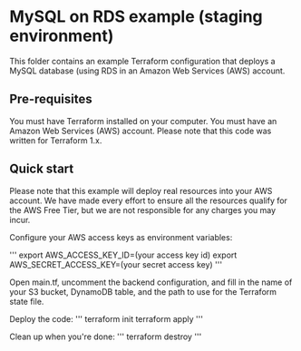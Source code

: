 # MySQL on RDS example (staging environment)
This folder contains an example Terraform configuration that deploys a MySQL database (using RDS in an Amazon Web Services (AWS) account.


## Pre-requisites
You must have Terraform installed on your computer.
You must have an Amazon Web Services (AWS) account.
Please note that this code was written for Terraform 1.x.

## Quick start
Please note that this example will deploy real resources into your AWS account. We have made every effort to ensure all the resources qualify for the AWS Free Tier, but we are not responsible for any charges you may incur.

Configure your AWS access keys as environment variables:

'''
export AWS_ACCESS_KEY_ID=(your access key id)
export AWS_SECRET_ACCESS_KEY=(your secret access key)
'''

Open main.tf, uncomment the backend configuration, and fill in the name of your S3 bucket, DynamoDB table, and the path to use for the Terraform state file.

Deploy the code:
'''
terraform init
terraform apply
'''

Clean up when you're done:
'''
terraform destroy
'''
